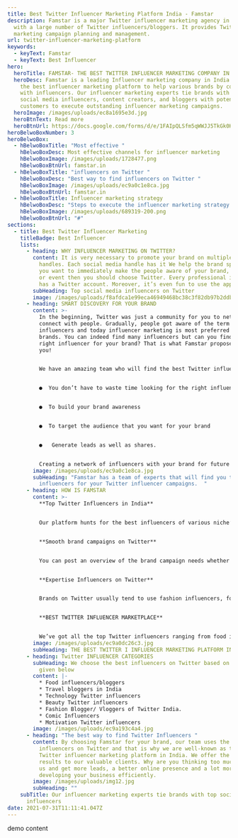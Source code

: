 ```yaml
---
title: Best Twitter Influencer Marketing Platform India - Famstar
description: Famstar is a major Twitter influencer marketing agency in India,
  with a large number of Twitter influencers/bloggers. It provides Twitter
  marketing campaign planning and management.
url: twitter-influencer-marketing-platform
keywords:
  - keyText: Famstar
  - keyText: Best Influencer
hero:
  heroTitle: FAMSTAR- THE BEST TWITTER INFLUENCER MARKETING COMPANY IN INDIA
  heroDesc: Famstar is a leading Influencer marketing company in India that offers
    the best influencer marketing platform to help various brands by connecting
    with influencers. Our influencer marketing experts tie brands with top
    social media influencers, content creators, and bloggers with potential
    customers to execute outstanding influencer marketing campaigns.
  heroImage: /images/uploads/ec8a1695e3d.jpg
  heroBtnText: Read more
  heroBtnUrl: https://docs.google.com/forms/d/e/1FAIpQLSfm5qWWJJ5TkGk0HRTeivlHhiQMs1oFfhwhNAMOGUQdhWFwGA/viewform
heroBelwoBoxNumber: 3
heroBelwoBox:
  - hBelwoBoxTitle: "Most effective "
    hBelwoBoxDesc: Most effective channels for influencer marketing
    hBelwoBoxImage: /images/uploads/1728477.png
    hBelwoBoxBtnUrl: famstar.in
  - hBelwoBoxTitle: "influencers on Twitter "
    hBelwoBoxDesc: "Best way to find influencers on Twitter "
    hBelwoBoxImage: /images/uploads/ec9a0c1e8ca.jpg
    hBelwoBoxBtnUrl: famstar.in
  - hBelwoBoxTitle: Influencer marketing strategy
    hBelwoBoxDesc: "Steps to execute the influencer marketing strategy for twitter "
    hBelwoBoxImage: /images/uploads/689319-200.png
    hBelwoBoxBtnUrl: "#"
sections:
  - title: Best Twitter Influencer Marketing
    titleBadge: Best Influencer
    lists:
      - heading: WHY INFLUENCER MARKETING ON TWITTER?
        content: It is very necessary to promote your brand on multiple social media
          handles. Each social media handle has it We help the brand speaks. If
          you want to immediately make the people aware of your brand, product
          or event then you should choose Twitter. Every professional in India
          has a Twitter account. Moreover, it’s even fun to use the app.
        subHeading: Top social media influencers on Twitter
        image: /images/uploads/f8afdca1e99eca46949468bc38c3f82db97b2ddb.webp
      - heading: SMART DISCOVERY FOR YOUR BRAND
        content: >-
          In the beginning, Twitter was just a community for you to network or
          connect with people. Gradually, people got aware of the term
          influencers and today influencer marketing is most preferred by
          brands. You can indeed find many influencers but can you find the
          right influencer for your brand? That is what Famstar proposes for
          you!


          We have an amazing team who will find the best Twitter influencers for you so that


          ●  You don’t have to waste time looking for the right influencers


          ●  To build your brand awareness


          ●  To target the audience that you want for your brand


          ●   Generate leads as well as shares.


          Creating a network of influencers with your brand for future possible campaigns
        image: /images/uploads/ec9a0c1e8ca.jpg
        subHeading: "Famstar has a team of experts that will find you the top Twitter
          influencers for your Twitter influencer campaigns.  "
      - heading: HOW IS FAMSTAR
        content: >-
          **Top Twitter Influencers in India**


          Our platform hunts for the best influencers of various niche’s. You want the top fashion blogger in India, you’ve got it! Want the top food influencer marketing strategy for your new restaurant, you’ve got it! We make sure to be updated with the trending influencers of 2020 Twitter.


          **Smooth brand campaigns on Twitter**


          You can post an overview of the brand campaign needs whether you want a fashion blogger in India with specifications of any follower count, geographical location or the language they speak in. Once you post your requirements, Famstar will filter the top fashion bloggers in India with your specifications for the brand campaign. You can post a requirement of various brand campaigns at Famstar- the best Twitter influencer marketing platform.


          **Expertise Influencers on Twitter**


          Brands on Twitter usually tend to use fashion influencers, food influencers or travel bloggers because people are moved by their innovative quirky tweets.


          **BEST TWITTER INFLUENCER MARKETPLACE**


          We’ve got all the top Twitter influencers ranging from food influencers to travel to fashion and many more. These influencers have established their online presence and have good engagement content for your brand campaign.
        image: /images/uploads/ec9a0dc26c3.jpg
        subHeading: THE BEST TWITTER I INFLUENCER MARKETING PLATFORM IN INDIA?
      - heading: Twitter INFLUENCER CATEGORIES
        subHeading: We choose the best influencers on Twitter based on these categories
          given below
        content: |-
          * Food influencers/bloggers
          * Travel bloggers in India
          * Technology Twitter influencers
          * Beauty Twitter influencers
          * Fashion Blogger/ Vloggers of Twitter India.
          * Comic Influencers
          * Motivation Twitter influencers
        image: /images/uploads/ec9a193c4a4.jpg
      - heading: "The best way to find Twitter Influencers "
        content: By choosing Famstar for your brand, our team uses the smart way to find
          influencers on Twitter and that is why we are well-known as the best
          Twitter influencer marketing platform in India. We offer the best
          results to our valuable clients. Why are you thinking too much? Choose
          us and get more leads, a better online presence and a lot more for
          developing your business efficiently.
        image: /images/uploads/img12.jpg
        subHeading: ""
    subTitle: Our influencer marketing experts tie brands with top social media
      influencers
date: 2021-07-31T11:11:41.047Z
---
```

demo content